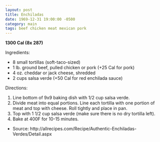 ```yaml
---
layout: post
title: Enchiladas
date: 1969-12-31 19:00:00 -0500
category: main
tags: beef chicken meat mexican pork
---
```

<b>1300 Cal (8x 287)</b>
  
Ingredients:  
<ul>
	<li>8 small tortillas (soft-taco-sized)</li>
	<li>1 lb. ground beef, pulled chicken or pork (+25 Cal for pork)</li>
	<li>4 oz. cheddar or jack cheese, shredded</li>
	<li>2 cups salsa verde (+50 Cal for red enchilada sauce)</li>
</ul>
Directions:  
<ol>
	<li>Line bottom of 9x9 baking dish with 1/2 cup salsa verde.</li>
	<li>Divide meat into equal portions. Line each tortilla with one portion of meat and top with cheese. Roll tightly and place in pan.</li>
	<li>Top with 1 1/2 cup salsa verde (make sure there is no dry tortilla left).</li>
	<li>Bake at 400F for 10-15 minutes.</li>
</ol>
<ul>
	<li>Source: http://allrecipes.com/Recipe/Authentic-Enchiladas-Verdes/Detail.aspx</li>
</ul>
